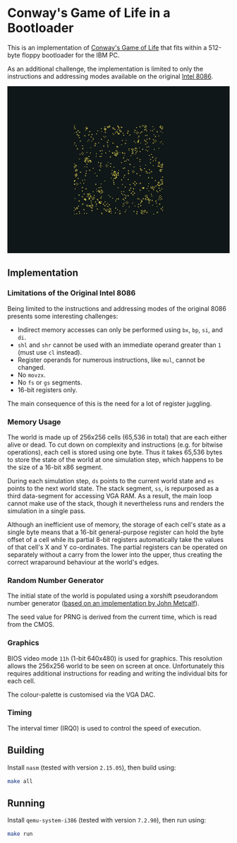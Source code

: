# Conway's Game of Life in a Bootloader

This is an implementation of [Conway's Game of Life](https://en.wikipedia.org/wiki/Conway%27s_Game_of_Life) that fits within a 512-byte floppy bootloader for the IBM PC.

As an additional challenge, the implementation is limited to only the instructions and addressing modes available on the original [Intel 8086](https://en.wikipedia.org/wiki/X86_instruction_listings).

![Screenshot](screenshot.png)

## Implementation

### Limitations of the Original Intel 8086

Being limited to the instructions and addressing modes of the original 8086 presents some interesting challenges:

* Indirect memory accesses can only be performed using `bx`, `bp`, `si`, and `di`.
* `shl` and `shr` cannot be used with an immediate operand greater than `1` (must use `cl` instead).
* Register operands for numerous instructions, like `mul`, cannot be changed.
* No `movzx`.
* No `fs` or `gs` segments.
* 16-bit registers only.

The main consequence of this is the need for a lot of register juggling.

### Memory Usage

The world is made up of 256x256 cells (65,536 in total) that are each either alive or dead. To cut down on complexity and instructions (e.g. for bitwise operations), each cell is stored using one byte. Thus it takes 65,536 bytes to store the state of the world at one simulation step, which happens to be the size of a 16-bit x86 segment.

During each simulation step, `ds` points to the current world state and `es` points to the next world state. The stack segment, `ss`, is repurposed as a third data-segment for accessing VGA RAM. As a result, the main loop cannot make use of the stack, though it nevertheless runs and renders the simulation in a single pass.

Although an inefficient use of memory, the storage of each cell's state as a single byte means that a 16-bit general-purpose register can hold the byte offset of a cell while its partial 8-bit registers automatically take the values of that cell's X and Y co-ordinates. The partial registers can be operated on separately without a carry from the lower into the upper, thus creating the correct wraparound behaviour at the world's edges.

### Random Number Generator

The initial state of the world is populated using a xorshift pseudorandom number generator ([based on an implementation by John Metcalf](http://www.retroprogramming.com/2017/07/xorshift-pseudorandom-numbers-in-z80.html)).

The seed value for PRNG is derived from the current time, which is read from the CMOS.

### Graphics

BIOS video mode `11h` (1-bit 640x480) is used for graphics. This resolution allows the 256x256 world to be seen on screen at once. Unfortunately this requires additional instructions for reading and writing the individual bits for each cell.

The colour-palette is customised via the VGA DAC.

### Timing

The interval timer (IRQ0) is used to control the speed of execution.

## Building

Install `nasm` (tested with version `2.15.05`), then build using:

```sh
make all
```

## Running

Install `qemu-system-i386` (tested with version `7.2.90`), then run using:

```sh
make run
```
